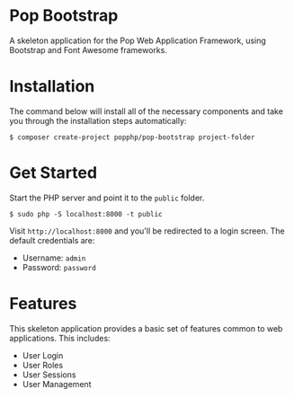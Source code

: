 Pop Bootstrap
=============

A skeleton application for the Pop Web Application Framework,
using Bootstrap and Font Awesome frameworks.

Installation
============ 

The command below will install all of the necessary components and
take you through the installation steps automatically:

```console
$ composer create-project popphp/pop-bootstrap project-folder
```

Get Started
===========

Start the PHP server and point it to the `public` folder.

```console
$ sudo php -S localhost:8000 -t public
```

Visit `http://localhost:8000` and you'll be redirected to a login
screen. The default credentials are:

* Username: `admin`
* Password: `password`

Features
========

This skeleton application provides a basic set of features common to
web applications. This includes:

- User Login
- User Roles
- User Sessions
- User Management
